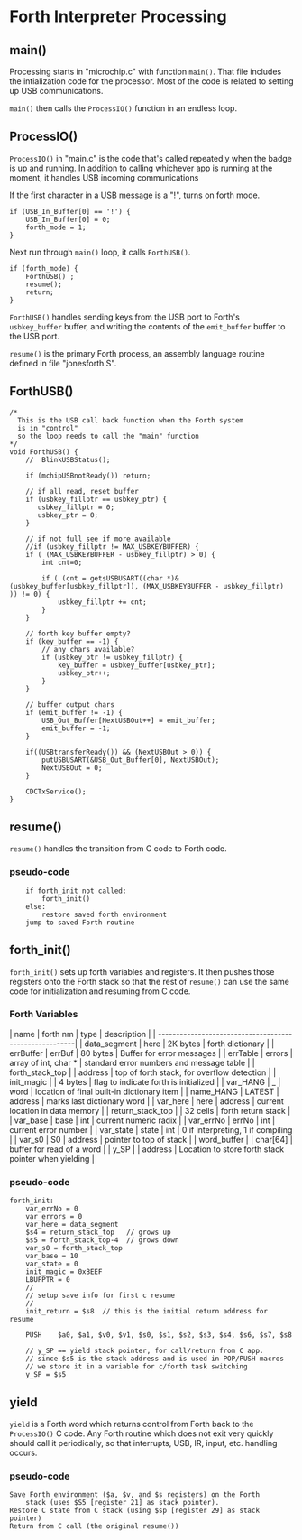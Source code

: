 # Forth Interpreter Processing

## main()

Processing starts in "microchip.c" with function `main()`. That file
includes the intialization code for the processor. Most of the code is
related to setting up USB communications.

`main()` then calls the `ProcessIO()` function in an endless loop.

## ProcessIO()

`ProcessIO()` in "main.c" is the code that's called repeatedly when
the badge is up and running. In addition to calling whichever app is
running at the moment, it handles USB incoming communications

If the first character in a USB message is a "!", turns on forth mode.

    if (USB_In_Buffer[0] == '!') {
        USB_In_Buffer[0] = 0;
        forth_mode = 1;
    }

Next run through `main()` loop, it calls `ForthUSB()`.

    if (forth_mode) {
        ForthUSB() ;
        resume();
        return;
    }

`ForthUSB()` handles sending keys from the USB port to Forth's
`usbkey_buffer` buffer, and writing the contents of the `emit_buffer`
buffer to the USB port.

`resume()` is the primary Forth process, an assembly language routine
defined in file "jonesforth.S".

## ForthUSB()

    /*
      This is the USB call back function when the Forth system
      is in "control"
      so the loop needs to call the "main" function
    */
    void ForthUSB() {
        //  BlinkUSBStatus();

        if (mchipUSBnotReady()) return;

        // if all read, reset buffer
        if (usbkey_fillptr == usbkey_ptr) {
           usbkey_fillptr = 0;
           usbkey_ptr = 0;
        }

        // if not full see if more available
        //if (usbkey_fillptr != MAX_USBKEYBUFFER) {
        if ( (MAX_USBKEYBUFFER - usbkey_fillptr) > 0) {
            int cnt=0;

            if ( (cnt = getsUSBUSART((char *)&(usbkey_buffer[usbkey_fillptr]), (MAX_USBKEYBUFFER - usbkey_fillptr) )) != 0) {
                usbkey_fillptr += cnt;
            }
        }

        // forth key buffer empty?
        if (key_buffer == -1) {
            // any chars available?
            if (usbkey_ptr != usbkey_fillptr) {
                key_buffer = usbkey_buffer[usbkey_ptr];
                usbkey_ptr++;
            }
        }

        // buffer output chars
        if (emit_buffer != -1) {
            USB_Out_Buffer[NextUSBOut++] = emit_buffer;
            emit_buffer = -1;
        }

        if((USBtransferReady()) && (NextUSBOut > 0)) {
            putUSBUSART(&USB_Out_Buffer[0], NextUSBOut);
            NextUSBOut = 0;
        }

        CDCTxService();
    }

## resume()

`resume()` handles the transition from C code to Forth code.

### pseudo-code

        if forth_init not called:
            forth_init()
        else:
            restore saved forth environment
        jump to saved Forth routine
        
## forth_init()

`forth_init()` sets up forth variables and registers. It then pushes
those registers onto the Forth stack so that the rest of `resume()`
can use the same code for initialization and resuming from C code.

### Forth Variables

| name               | forth nm | type     | description |
| -------------------------------------------------------|
| data\_segment      | here     | 2K bytes | forth dictionary |
| errBuffer          | errBuf   | 80 bytes | Buffer for error messages  |
| errTable           | errors   | array of int, char * | standard error numbers and message table |
| forth\_stack\_top  |          | address  | top of forth stack, for overflow detection |
| init\_magic        |          | 4 bytes  | flag to indicate forth is initialized |
| var\_HANG          | _        | word     | location of final built-in dictionary item |
| name\_HANG         | LATEST   | address  | marks last dictionary word |
| var\_here          | here     | address  | current location in data memory |
| return\_stack\_top |          | 32 cells | forth return stack |
| var\_base          | base     | int      | current numeric radix |
| var\_errNo         | errNo    | int      | current error number |
| var\_state         | state    | int      | 0 if interpreting, 1 if compiling |
| var_s0             | S0       | address  | pointer to top of stack |
| word\_buffer       |          | char[64] | buffer for read of a word |
| y\_SP              |          | address  | Location to store forth stack pointer when yielding |

### pseudo-code

    forth_init:
	    var_errNo = 0
		var_errors = 0
		var_here = data_segment
        $s4 = return_stack_top   // grows up
        $s5 = forth_stack_top-4  // grows down
		var_s0 = forth_stack_top
		var_base = 10
		var_state = 0	
        init_magic = 0xBEEF
		LBUFPTR = 0	
        //
        // setup save info for first c resume
        //
        init_return = $s8  // this is the initial return address for resume
        
        PUSH    $a0, $a1, $v0, $v1, $s0, $s1, $s2, $s3, $s4, $s6, $s7, $s8
		
        // y_SP == yield stack pointer, for call/return from C app.
        // since $s5 is the stack address and is used in POP/PUSH macros
        // we store it in a variable for c/forth task switching
		y_SP = $s5

## yield

`yield` is a Forth word which returns control from Forth back to the
`ProcessIO()` C code. Any Forth routine which does not exit very
quickly should call it periodically, so that interrupts, USB, IR,
input, etc. handling occurs.

### pseudo-code

    Save Forth environment ($a, $v, and $s registers) on the Forth
        stack (uses $S5 [register 21] as stack pointer).
    Restore C state from C stack (using $sp [register 29] as stack pointer)
    Return from C call (the original resume())
    

